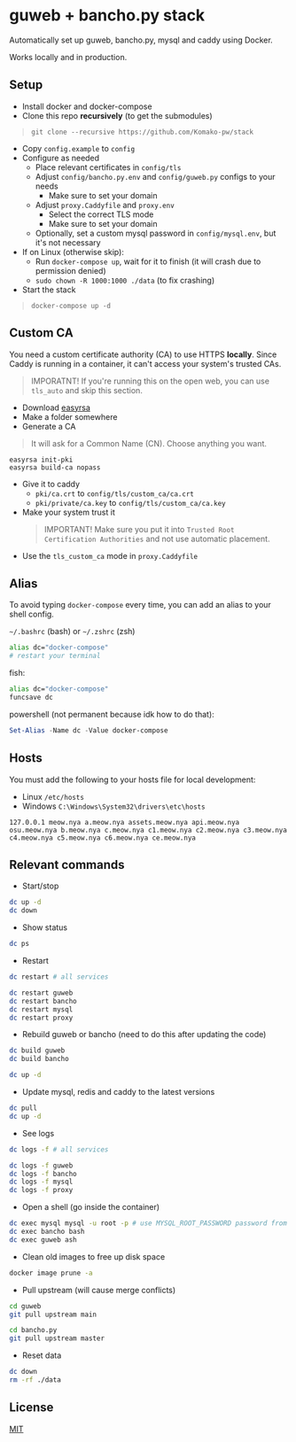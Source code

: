 # guweb + bancho.py stack
Automatically set up guweb, bancho.py, mysql and caddy using Docker.

Works locally and in production.

## Setup

- Install docker and docker-compose
- Clone this repo **recursively** (to get the submodules)
> `git clone --recursive https://github.com/Komako-pw/stack`
- Copy `config.example` to `config`
- Configure as needed
    - Place relevant certificates in `config/tls`
    - Adjust `config/bancho.py.env` and `config/guweb.py` configs to your needs
        - Make sure to set your domain
    - Adjust `proxy.Caddyfile` and `proxy.env`
        - Select the correct TLS mode
        - Make sure to set your domain
    - Optionally, set a custom mysql password in `config/mysql.env`, but it's not necessary
- If on Linux (otherwise skip):
    - Run `docker-compose up`, wait for it to finish (it will crash due to permission denied)
    - `sudo chown -R 1000:1000 ./data` (to fix crashing)
- Start the stack
> `docker-compose up -d`

## Custom CA
You need a custom certificate authority (CA) to use HTTPS **locally**. Since Caddy is running in a container, it can't access your system's trusted CAs.

> IMPORATNT! If you're running this on the open web, you can use `tls_auto` and skip this section.

- Download [easyrsa](https://github.com/OpenVPN/easy-rsa/releases)
- Make a folder somewhere
- Generate a CA
> It will ask for a Common Name (CN). Choose anything you want.

```
easyrsa init-pki
easyrsa build-ca nopass
```

- Give it to caddy
    - `pki/ca.crt` to `config/tls/custom_ca/ca.crt`
    - `pki/private/ca.key` to `config/tls/custom_ca/ca.key`
- Make your system trust it
    > IMPORTANT! Make sure you put it into `Trusted Root Certification Authorities` and not use automatic placement.
- Use the `tls_custom_ca` mode in `proxy.Caddyfile`

## Alias
To avoid typing `docker-compose` every time, you can add an alias to your shell config.

`~/.bashrc` (bash) or `~/.zshrc` (zsh)
```sh
alias dc="docker-compose"
# restart your terminal
```

fish:
```sh
alias dc="docker-compose"
funcsave dc
```

powershell (not permanent because idk how to do that):
```ps1
Set-Alias -Name dc -Value docker-compose
```

## Hosts
You must add the following to your hosts file for local development:

- Linux `/etc/hosts`
- Windows `C:\Windows\System32\drivers\etc\hosts`

```
127.0.0.1 meow.nya a.meow.nya assets.meow.nya api.meow.nya osu.meow.nya b.meow.nya c.meow.nya c1.meow.nya c2.meow.nya c3.meow.nya c4.meow.nya c5.meow.nya c6.meow.nya ce.meow.nya
```

## Relevant commands

- Start/stop
```sh
dc up -d
dc down
```

- Show status
```sh
dc ps
```

- Restart
```sh
dc restart # all services

dc restart guweb
dc restart bancho
dc restart mysql
dc restart proxy
```

- Rebuild guweb or bancho (need to do this after updating the code)
```sh
dc build guweb
dc build bancho

dc up -d
```

- Update mysql, redis and caddy to the latest versions
```sh
dc pull
dc up -d
```

- See logs
```sh
dc logs -f # all services

dc logs -f guweb
dc logs -f bancho
dc logs -f mysql
dc logs -f proxy
```

- Open a shell (go inside the container)
```sh
dc exec mysql mysql -u root -p # use MYSQL_ROOT_PASSWORD password from ./config/mysql.env
dc exec bancho bash
dc exec guweb ash
```

- Clean old images to free up disk space
```sh
docker image prune -a
```

- Pull upstream (will cause merge conflicts)
```sh
cd guweb
git pull upstream main

cd bancho.py
git pull upstream master
```

- Reset data
```sh
dc down
rm -rf ./data
```

## License
[MIT](./LICENSE)
